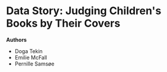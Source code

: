 # Data Story: Judging Children's Books by Their Covers

**Authors**
- Doga Tekin
- Emilie McFall
- Pernille Samsøe
